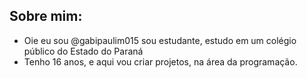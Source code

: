 ## Sobre mim: ##

- Oie eu sou @gabipaulim015 sou estudante, estudo em um colégio público do Estado do Paraná
- Tenho 16 anos, e aqui vou criar projetos, na área da programação.


<!---
gabipaulim015/gabipaulim015 is a ✨ special ✨ repository because its `README.md` (this file) appears on your GitHub profile.
You can click the Preview link to take a look at your changes.
--->
